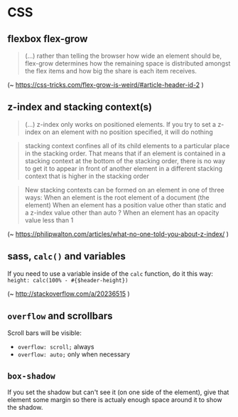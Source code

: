 # CSS

## flexbox flex-grow

> (...) rather than telling the browser how wide an element should be, 
> flex-grow determines how the remaining space is distributed 
> amongst the flex items and how big the share is each item receives. 

(~ https://css-tricks.com/flex-grow-is-weird/#article-header-id-2 )

## z-index and stacking context(s)
> (...) z-index only works on positioned elements. If you try to set a z-index on an element with no position specified, 
> it will do nothing

> stacking context confines all of its child elements to a particular place in the stacking order. 
> That means that if an element is contained in a stacking context at the bottom of the stacking order, 
> there is no way to get it to appear in front of another element in a different stacking context that is higher in the stacking order

> New stacking contexts can be formed on an element in one of three ways:
> When an element is the root element of a document (the <html> element)
> When an element has a position value other than static and a z-index value other than auto
? When an element has an opacity value less than 1

(~ https://philipwalton.com/articles/what-no-one-told-you-about-z-index/ )

## sass, `calc()` and variables

If you need to use a variable inside of the `calc` function, do it this way: `height: calc(100% - #{$header-height})`

(~ http://stackoverflow.com/a/20236515 )

## `overflow` and scrollbars

Scroll bars will be visible:
* `overflow: scroll;` always
* `overflow: auto;` only when necessary

## `box-shadow`

If you set the shadow but can't see it (on one side of the element), give that element some margin so there is actualy enough space around it to show the shadow.

